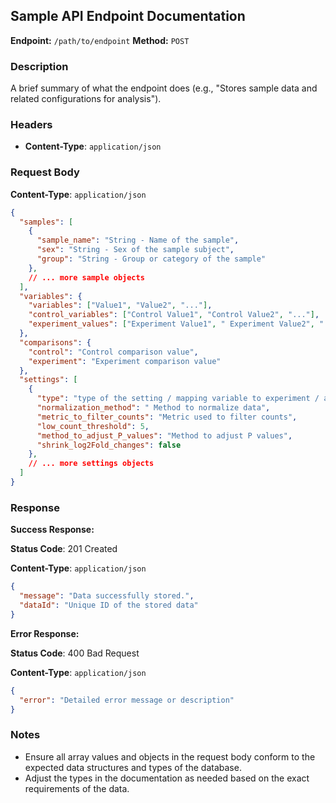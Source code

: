 ## Sample API Endpoint Documentation

**Endpoint:** `/path/to/endpoint`
**Method:** `POST`

### Description
A brief summary of what the endpoint does (e.g., "Stores sample data and related configurations for analysis").

### Headers
- **Content-Type**: `application/json`

### Request Body

**Content-Type**: `application/json`

```json
{
  "samples": [
    {
      "sample_name": "String - Name of the sample",
      "sex": "String - Sex of the sample subject",
      "group": "String - Group or category of the sample"
    },
    // ... more sample objects
  ],
  "variables": {
    "variables": ["Value1", "Value2", "..."],
    "control_variables": ["Control Value1", "Control Value2", "..."],
    "experiment_values": ["Experiment Value1", " Experiment Value2", "..."]
  },
  "comparisons": {
    "control": "Control comparison value",
    "experiment": "Experiment comparison value"
  },
  "settings": [
    {
      "type": "type of the setting / mapping variable to experiment / analysis",
      "normalization_method": " Method to normalize data",
      "metric_to_filter_counts": "Metric used to filter counts",
      "low_count_threshold": 5,
      "method_to_adjust_P_values": "Method to adjust P values",
      "shrink_log2Fold_changes": false
    },
    // ... more settings objects
  ]
}
```

### Response

**Success Response:**

**Status Code**: 201 Created

**Content-Type**: `application/json` 

```json
{
  "message": "Data successfully stored.",
  "dataId": "Unique ID of the stored data"
}
```

**Error Response:**

**Status Code**: 400 Bad Request

**Content-Type**: `application/json` 

```json
{
  "error": "Detailed error message or description"
}
```

### Notes
- Ensure all array values and objects in the request body conform to the expected data structures and types of the database.
- Adjust the types in the documentation as needed based on the exact requirements of the data.
